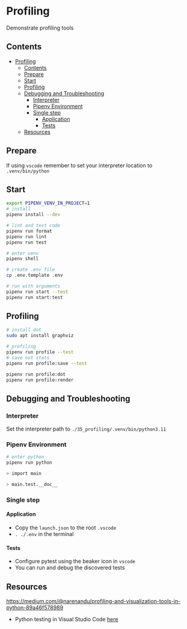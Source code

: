 # Profiling

Demonstrate profiling tools  

## Contents

- [Profiling](#profiling)
  - [Contents](#contents)
  - [Prepare](#prepare)
  - [Start](#start)
  - [Profiling](#profiling-1)
  - [Debugging and Troubleshooting](#debugging-and-troubleshooting)
    - [Interpreter](#interpreter)
    - [Pipenv Environment](#pipenv-environment)
    - [Single step](#single-step)
      - [Application](#application)
      - [Tests](#tests)
  - [Resources](#resources)

## Prepare

If using `vscode` remember to set your interpreter location to `.venv/bin/python`

## Start

```sh
export PIPENV_VENV_IN_PROJECT=1
# install
pipenv install --dev

# lint and test code
pipenv run format
pipenv run lint
pipenv run test

# enter venv
pipenv shell

# create .env file
cp .env.template .env

# run with arguments
pipenv run start --test
pipenv run start:test
```

## Profiling

```sh
# install dot
sudo apt install graphviz
```

```sh
# profiling 
pipenv run profile --test
# save out stats
pipenv run profile:save --test

pipenv run profile:dot
pipenv run profile:render
```


## Debugging and Troubleshooting

### Interpreter

Set the interpreter path to `./35_profiling/.venv/bin/python3.11`

### Pipenv Environment

```sh
# enter python
pipenv run python

> import main

> main.test.__doc__
```

### Single step

#### Application

- Copy the `launch.json` to the root `.vscode`
- `. ./.env` in the terminal

#### Tests

- Configure pytest using the beaker icon in `vscode`
- You can run and debug the discovered tests

## Resources


https://medium.com/@narenandu/profiling-and-visualization-tools-in-python-89a46f578989
- Python testing in Visual Studio Code [here](https://code.visualstudio.com/docs/python/testing#_example-test-walkthroughs)
